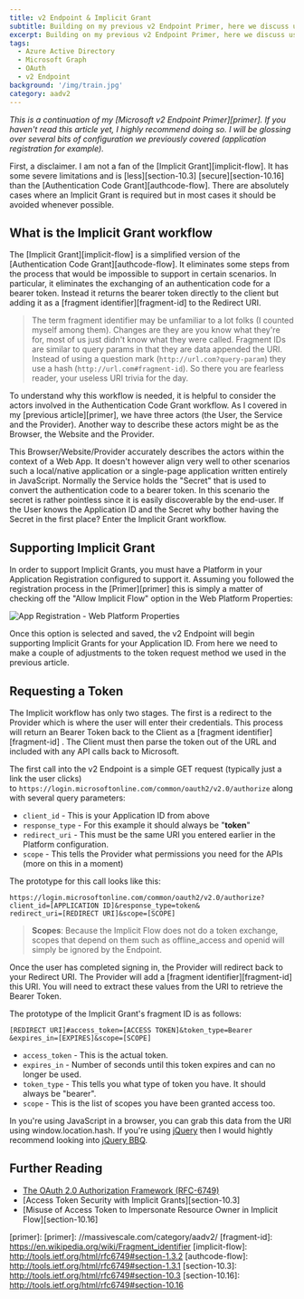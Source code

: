```yaml
---
title: v2 Endpoint & Implicit Grant
subtitle: Building on my previous v2 Endpoint Primer, here we discuss using the Implicit Grant.
excerpt: Building on my previous v2 Endpoint Primer, here we discuss using the Implicit Grant.
tags:
  - Azure Active Directory
  - Microsoft Graph
  - OAuth
  - v2 Endpoint
background: '/img/train.jpg'
category: aadv2
---
```


_This is a continuation of my [Microsoft v2 Endpoint Primer][primer]. If you haven't read this article yet, I highly recommend doing so. I will be glossing over several bits of configuration we previously covered (application registration for example)._

First, a disclaimer. I am not a fan of the [Implicit Grant][implicit-flow]. It has some severe limitations and is [less][section-10.3] [secure][section-10.16] than the [Authentication Code Grant][authcode-flow]. There are absolutely cases where an Implicit Grant is required but in most cases it should be avoided whenever possible.

## What is the Implicit Grant workflow

The [Implicit Grant][implicit-flow] is a simplified version of the [Authentication Code Grant][authcode-flow]. It eliminates some steps from the process that would be impossible to support in certain scenarios. In particular, it eliminates the exchanging of an authentication code for a bearer token. Instead it returns the bearer token directly to the client but adding it as a [fragment identifier][fragment-id] to the Redirect URI.

> The term fragment identifier may be unfamiliar to a lot folks (I counted myself among them). Changes are they are you know what they're for, most of us just didn't know what they were called. Fragment IDs are similar to query params in that they are data appended the URI. Instead of using a question mark (`http://url.com?query-param`) they use a hash (`http://url.com#fragment-id`). So there you are fearless reader, your useless URI trivia for the day.

To understand why this workflow is needed, it is helpful to consider the actors involved in the Authentication Code Grant workflow. As I covered in my [previous article][primer], we have three actors (the User, the Service and the Provider). Another way to describe these actors might be as the Browser, the Website and the Provider.

This Browser/Website/Provider accurately describes the actors within the context of a Web App. It doesn't however align very well to other scenarios such a local/native application or a single-page application written entirely in JavaScript. Normally the Service holds the "Secret" that is used to convert the authentication code to a bearer token. In this scenario the secret is rather pointless since it is easily discoverable by the end-user. If the User knows the Application ID and the Secret why bother having the Secret in the first place? Enter the Implicit Grant workflow.

## Supporting Implicit Grant

In order to support Implicit Grants, you must have a Platform in your Application Registration configured to support it. Assuming you followed the registration process in the [Primer][primer] this is simply a matter of checking off the "Allow Implicit Flow" option in the Web Platform Properties:

![App Registration - Web Platform Properties](/assets/images/apps-dev-web-platform.png)

Once this option is selected and saved, the v2 Endpoint will begin supporting Implicit Grants for your Application ID. From here we need to make a couple of adjustments to the token request method we used in the previous article.

## Requesting a Token

The Implicit workflow has only two stages. The first is a redirect to the Provider which is where the user will enter their credentials. This process will return an Bearer Token back to the Client as a [fragment identifier][fragment-id] . The Client must then parse the token out of the URL and included with any API calls back to Microsoft.

The first call into the v2 Endpoint is a simple GET request (typically just a link the user clicks) to `https://login.microsoftonline.com/common/oauth2/v2.0/authorize` along with several query parameters:

* `client_id` - This is your Application ID from above
* `response_type` - For this example it should always be "**token**"
* `redirect_uri` - This must be the same URI you entered earlier in the Platform configuration.
* `scope` - This tells the Provider what permissions you need for the APIs (more on this in a moment)

The prototype for this call looks like this:

```none
https://login.microsoftonline.com/common/oauth2/v2.0/authorize?
client_id=[APPLICATION ID]&response_type=token&
redirect_uri=[REDIRECT URI]&scope=[SCOPE]
```

> **Scopes**: Because the Implicit Flow does not do a token exchange, scopes that depend on them such as offline_access and openid will simply be ignored by the Endpoint.

Once the user has completed signing in, the Provider will redirect back to your Redirect URI. The Provider will add a [fragment identifier][fragment-id] this URI. You will need to extract these values from the URI to retrieve the Bearer Token.

The prototype of the Implicit Grant's fragment ID is as follows:

```none
[REDIRECT URI]#access_token=[ACCESS TOKEN]&token_type=Bearer
&expires_in=[EXPIRES]&scope=[SCOPE]
```

* `access_token` - This is the actual token.
* `expires_in` - Number of seconds until this token expires and can no longer be used.
* `token_type` - This tells you what type of token you have. It should always be "bearer".
* `scope` - This is the list of scopes you have been granted access too.

In you're using JavaScript in a browser, you can grab this data from the URI using window.location.hash. If you're using [jQuery](http://jquery.org) then I would hightly recommend looking into [jQuery BBQ](http://benalman.com/projects/jquery-bbq-plugin/).

## Further Reading

* [The OAuth 2.0 Authorization Framework (RFC-6749)](http://tools.ietf.org/html/rfc6749)
* [Access Token Security with Implicit Grants][section-10.3]
* [Misuse of Access Token to Impersonate Resource Owner in Implicit Flow][section-10.16]

[primer]: [primer]: //massivescale.com/category/aadv2/
[fragment-id]: https://en.wikipedia.org/wiki/Fragment_identifier
[implicit-flow]: http://tools.ietf.org/html/rfc6749#section-1.3.2
[authcode-flow]: http://tools.ietf.org/html/rfc6749#section-1.3.1
[section-10.3]: http://tools.ietf.org/html/rfc6749#section-10.3
[section-10.16]: http://tools.ietf.org/html/rfc6749#section-10.16
